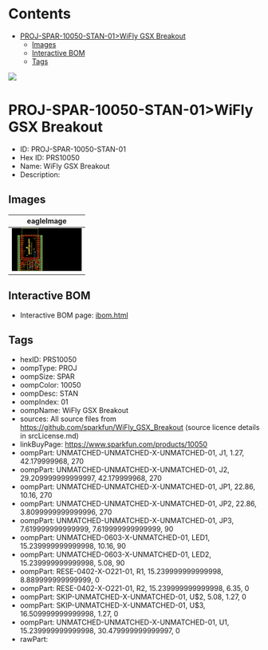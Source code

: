 



Contents
========

* [PROJ-SPAR-10050-STAN-01>WiFly GSX Breakout](#proj-spar-10050-stan-01wifly-gsx-breakout)
	* [Images](#images)
	* [Interactive BOM](#interactive-bom)
	* [Tags](#tags)
  
![][im]
# PROJ-SPAR-10050-STAN-01>WiFly GSX Breakout

- ID: PROJ-SPAR-10050-STAN-01
- Hex ID: PRS10050
- Name: WiFly GSX Breakout
- Description: 

## Images
  
  

|eagleImage|
| :---: |
|[![eagleImage](eagleImage_140.png)](eagleImage_600.png)|

## Interactive BOM

- Interactive BOM page: [ibom.html](kicad/bom/ibom.html)

## Tags

- hexID: PRS10050
- oompType: PROJ
- oompSize: SPAR
- oompColor: 10050
- oompDesc: STAN
- oompIndex: 01
- oompName: WiFly GSX Breakout
- sources: All source files from https://github.com/sparkfun/WiFly_GSX_Breakout (source licence details in srcLicense.md)
- linkBuyPage: https://www.sparkfun.com/products/10050
- oompPart: UNMATCHED-UNMATCHED-X-UNMATCHED-01, J1, 1.27, 42.179999968, 270
- oompPart: UNMATCHED-UNMATCHED-X-UNMATCHED-01, J2, 29.209999999999997, 42.179999968, 270
- oompPart: UNMATCHED-UNMATCHED-X-UNMATCHED-01, JP1, 22.86, 10.16, 270
- oompPart: UNMATCHED-UNMATCHED-X-UNMATCHED-01, JP2, 22.86, 3.8099999999999996, 270
- oompPart: UNMATCHED-UNMATCHED-X-UNMATCHED-01, JP3, 7.619999999999999, 7.619999999999999, 90
- oompPart: UNMATCHED-0603-X-UNMATCHED-01, LED1, 15.239999999999998, 10.16, 90
- oompPart: UNMATCHED-0603-X-UNMATCHED-01, LED2, 15.239999999999998, 5.08, 90
- oompPart: RESE-0402-X-O221-01, R1, 15.239999999999998, 8.889999999999999, 0
- oompPart: RESE-0402-X-O221-01, R2, 15.239999999999998, 6.35, 0
- oompPart: SKIP-UNMATCHED-X-UNMATCHED-01, U$2, 5.08, 1.27, 0
- oompPart: SKIP-UNMATCHED-X-UNMATCHED-01, U$3, 16.509999999999998, 1.27, 0
- oompPart: UNMATCHED-UNMATCHED-X-UNMATCHED-01, U1, 15.239999999999998, 30.479999999999997, 0
- rawPart: 



[im]: eagleImage_450.png
